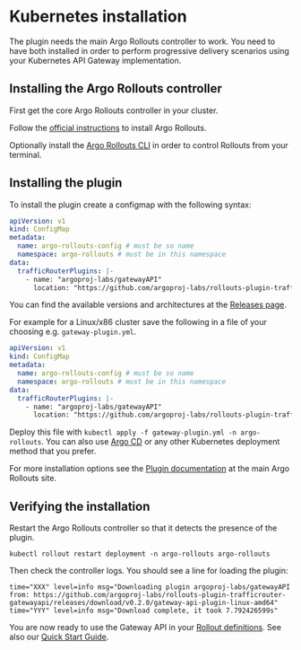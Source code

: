 # Kubernetes installation

The plugin needs the main Argo Rollouts controller to work. You need to have both installed in order to perform progressive delivery
scenarios using your Kubernetes API Gateway implementation.

## Installing the Argo Rollouts controller

First get the core Argo Rollouts controller in your cluster.

Follow the [official instructions](https://argo-rollouts.readthedocs.io/en/stable/installation/) to install Argo Rollouts.

Optionally install the [Argo Rollouts CLI](https://argoproj.github.io/argo-rollouts/features/kubectl-plugin/) in order to control Rollouts from your terminal.

## Installing the plugin

To install the plugin create a configmap with the following syntax:

```yaml
apiVersion: v1
kind: ConfigMap
metadata:
  name: argo-rollouts-config # must be so name
  namespace: argo-rollouts # must be in this namespace
data:
  trafficRouterPlugins: |-
    - name: "argoproj-labs/gatewayAPI"
      location: "https://github.com/argoproj-labs/rollouts-plugin-trafficrouter-gatewayapi/releases/download/<version>/gateway-api-plugin-<arch>"
```

You can find the available versions and architectures at the [Releases page](https://github.com/argoproj-labs/rollouts-plugin-trafficrouter-gatewayapi/releases).

For example for a Linux/x86 cluster save the following in a file of your choosing e.g. `gateway-plugin.yml`.

```yaml
apiVersion: v1
kind: ConfigMap
metadata:
  name: argo-rollouts-config # must be so name
  namespace: argo-rollouts # must be in this namespace
data:
  trafficRouterPlugins: |-
    - name: "argoproj-labs/gatewayAPI"
      location: "https://github.com/argoproj-labs/rollouts-plugin-trafficrouter-gatewayapi/releases/download/v0.2.0/gateway-api-plugin-linux-amd64"
```

Deploy this file with `kubectl apply -f gateway-plugin.yml -n argo-rollouts`. You can also use [Argo CD](https://argoproj.github.io/cd/) or any other Kubernetes deployment method that you prefer.

For more installation options see the [Plugin documentation](https://argoproj.github.io/argo-rollouts/features/traffic-management/plugins/) at the main Argo Rollouts site.

## Verifying the installation

Restart the Argo Rollouts controller so that it detects the presence of the plugin.

```
kubectl rollout restart deployment -n argo-rollouts argo-rollouts
```

Then check the controller logs. You should see a line for loading the plugin:

```
time="XXX" level=info msg="Downloading plugin argoproj-labs/gatewayAPI from: https://github.com/argoproj-labs/rollouts-plugin-trafficrouter-gatewayapi/releases/download/v0.2.0/gateway-api-plugin-linux-amd64"
time="YYY" level=info msg="Download complete, it took 7.792426599s" 
```

You are now ready to use the Gateway API in your [Rollout definitions](https://argoproj.github.io/argo-rollouts/features/specification/). See also our [Quick Start Guide](quick-start.md).
